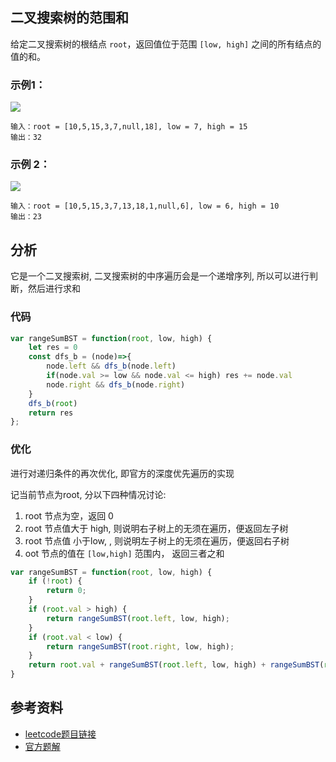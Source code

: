 ## 二叉搜索树的范围和
给定二叉搜索树的根结点 `root`，返回值位于范围 `[low, high]` 之间的所有结点的值的和。

### 示例1： 

![](https://assets.leetcode.com/uploads/2020/11/05/bst1.jpg)

```
输入：root = [10,5,15,3,7,null,18], low = 7, high = 15
输出：32
```
### 示例 2：
![](https://assets.leetcode.com/uploads/2020/11/05/bst2.jpg)

```
输入：root = [10,5,15,3,7,13,18,1,null,6], low = 6, high = 10
输出：23
```
## 分析
它是一个二叉搜索树, 二叉搜索树的中序遍历会是一个递增序列, 所以可以进行判断，然后进行求和
### 代码
```js
var rangeSumBST = function(root, low, high) {
    let res = 0
    const dfs_b = (node)=>{
        node.left && dfs_b(node.left)
        if(node.val >= low && node.val <= high) res += node.val
        node.right && dfs_b(node.right)
    }
    dfs_b(root)
    return res
};
```
### 优化
进行对递归条件的再次优化, 即官方的深度优先遍历的实现

记当前节点为root, 分以下四种情况讨论:
1. root 节点为空，返回 0 
2. root 节点值大于 high, 则说明右子树上的无须在遍历，便返回左子树
3. root 节点值 小于low, , 则说明左子树上的无须在遍历，便返回右子树
4. oot 节点的值在 `[low,high]` 范围内， 返回三者之和
```js
var rangeSumBST = function(root, low, high) {
    if (!root) {
        return 0;
    }
    if (root.val > high) {
        return rangeSumBST(root.left, low, high);
    }
    if (root.val < low) {
        return rangeSumBST(root.right, low, high);
    }
    return root.val + rangeSumBST(root.left, low, high) + rangeSumBST(root.right, low, high);
}
```
 
## 参考资料
- [leetcode题目链接](https://leetcode-cn.com/problems/range-sum-of-bst/)
- [官方题解](https://leetcode-cn.com/problems/range-sum-of-bst/solution/er-cha-sou-suo-shu-de-fan-wei-he-by-leet-rpq7/)